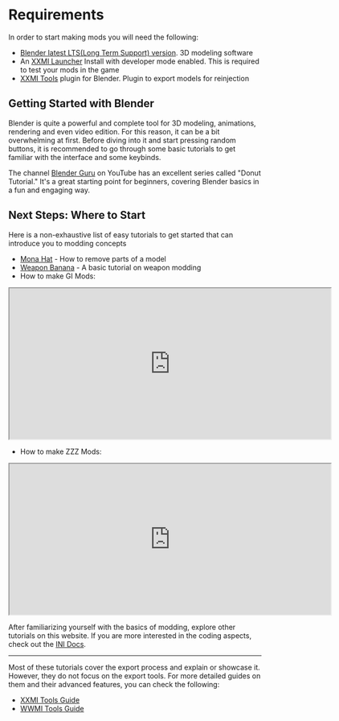 # Requirements

In order to start making mods you will need the following:

- [Blender latest LTS(Long Term Support) version](https://blender.org/downloads). 3D modeling software
- An [XXMI Launcher](/guides/getting-started.md) Install with developer mode enabled. This is required to test your mods in the game
- [XXMI Tools](/guides/xxmi_tools.md#installation) plugin for Blender. Plugin to export models for reinjection

## Getting Started with Blender

Blender is quite a powerful and complete tool for 3D modeling, animations, rendering and even video edition. For this reason, it can be a bit overwhelming at first. Before diving into it and start pressing random buttons, it is recommended to go through some basic tutorials to get familiar with the interface and some keybinds.

The channel [Blender Guru](https://www.youtube.com/@blenderguru) on YouTube has an excellent series called "Donut Tutorial." It's a great starting point for beginners, covering Blender basics in a fun and engaging way.

## Next Steps: Where to Start

Here is a non-exhaustive list of easy tutorials to get started that can introduce you to modding concepts

- [Mona Hat](/guides/mona-hat.md) - How to remove parts of a model
- [Weapon Banana](/guides/weapon-banana.md) - A basic tutorial on weapon modding
- How to make GI Mods:

<iframe src="https://drive.google.com/file/d/1FcVwnMdBy21gkMhHpS7JsV5GIxleO53f/preview" width="640" height="300" allow="autoplay"></iframe>

- How to make ZZZ Mods:

<iframe src="https://drive.google.com/file/d/11CSjnhNc0kPGuspM152a_uJLS4IJAM-Q/preview" width="640" height="300" allow="autoplay"></iframe>

After familiarizing yourself with the basics of modding, explore other tutorials on this website. If you are more interested in the coding aspects, check out the [INI Docs](/docs/index.md).

---

Most of these tutorials cover the export process and explain or showcase it. However, they do not focus on the export tools.
For more detailed guides on them and their advanced features, you can check the following:

- [XXMI Tools Guide](/guides/xxmi_tools.md)
- [WWMI Tools Guide](/guides/wwmi_tools.md)
